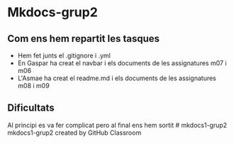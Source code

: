 # Mkdocs-grup2

## Com ens hem repartit les tasques

 - Hem fet junts el .gitignore i .yml
 - En Gaspar ha creat el navbar i els documents de les assignatures m07 i m06
 - L'Asmae ha creat el readme.md i els documents de les assignatures m08 i m09

## Dificultats
Al principi es va fer complicat pero al final ens hem sortit # mkdocs1-grup2
mkdocs1-grup2 created by GitHub Classroom
